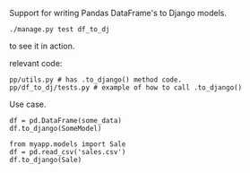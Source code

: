 Support for writing Pandas DataFrame's to Django models.

    ./manage.py test df_to_dj

to see it in action.

relevant code:

    pp/utils.py # has .to_django() method code.
    pp/df_to_dj/tests.py # example of how to call .to_django()

Use case.

    df = pd.DataFrame(some_data)
    df.to_django(SomeModel)

    from myapp.models import Sale
    df = pd.read_csv('sales.csv')
    df.to_django(Sale)
